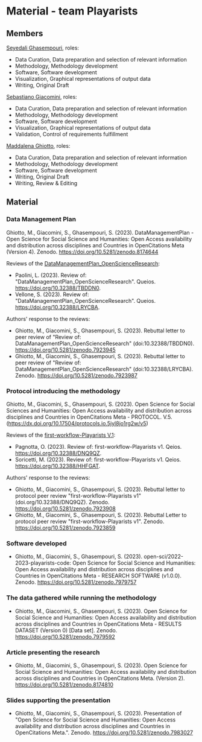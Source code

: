 # Material - team Playarists

## Members
[Seyedali Ghasempouri](https://github.com/ghasempouri1984), roles:
* Data Curation, Data preparation and selection of relevant information
* Methodology, Methodology development
* Software, Software development
* Visualization, Graphical representations of output data
* Writing, Original Draft

[Sebastiano Giacomini](https://github.com/Sebastiano-G), roles:
* Data Curation, Data preparation and selection of relevant information
* Methodology, Methodology development
* Software, Software development
* Visualization, Graphical representations of output data
* Validation, Control of requirements fulfillment

[Maddalena Ghiotto](https://github.com/MaddaGh), roles:
* Data Curation, Data preparation and selection of relevant information
* Methodology, Methodology development
* Software, Software development
* Writing, Original Draft
* Writing, Review & Editing

## Material

### Data Management Plan
Ghiotto, M., Giacomini, S., Ghasempouri, S. (2023). DataManagementPlan - Open Science for Social Science and Humanities: Open Access availability and distribution across disciplines and Countries in OpenCitations Meta (Version 4). Zenodo. https://doi.org/10.5281/zenodo.8174644

Reviews of the [DataManagementPlan_OpenScienceResearch](https://doi.org/10.5281/zenodo.7809055):
* Paolini, L. (2023). Review of: "DataManagementPlan_OpenScienceResearch". Queios. https://doi.org/10.32388/TBDDN0.
* Vellone, S. (2023). Review of: "DataManagementPlan_OpenScienceResearch". Queios. https://doi.org/10.32388/LRYCBA.

Authors' response to the reviews:
* Ghiotto, M., Giacomini, S., Ghasempouri, S. (2023). Rebuttal letter to peer review of "Review of: DataManagementPlan_OpenScienceResearch" (doi:10.32388/TBDDN0). https://doi.org/10.5281/zenodo.7923945
* Ghiotto, M., Giacomini, S., Ghasempouri, S. (2023). Rebuttal letter to peer review of "Review of: DataManagementPlan_OpenScienceResearch" (doi:10.32388/LRYCBA). Zenodo. https://doi.org/10.5281/zenodo.7923987
  


### Protocol introducing the methodology
Ghiotto, M., Giacomini, S., Ghasempouri, S. (2023). Open Science for Social Sciences and Humanities: Open Access availability and distribution across disciplines and Countries in OpenCitations Meta - PROTOCOL. V.5. (https://dx.doi.org/10.17504/protocols.io.5jyl8jo1rg2w/v5)

Reviews of the [first-workflow-Playarists V.1](https://dx.doi.org/10.17504/protocols.io.5jyl8jo1rg2w/v1):
* Pagnotta, O. (2023). Review of: first-workflow-Playarists v1. Qeios. https://doi.org/10.32388/DNQ9QZ.
* Soricetti, M. (2023). Review of: first-workflow-Playarists v1. Qeios. https://doi.org/10.32388/HHFGAT.

Authors' response to the reviews:
* Ghiotto, M., Giacomini, S., Ghasempouri, S. (2023). Rebuttal letter to protocol peer review "first-workflow-Playarists v1" (doi.org/10.32388/DNQ9QZ). Zenodo. https://doi.org/10.5281/zenodo.7923908
* Ghiotto, M., Giacomini, S., Ghasempouri, S. (2023). Rebuttal Letter to protocol peer review "first-workflow-Playarists v1". Zenodo. https://doi.org/10.5281/zenodo.7923859


### Software developed
* Ghiotto, M., Giacomini, S., Ghasempouri, S. (2023). open-sci/2022-2023-playarists-code: Open Science for Social Science and Humanities: Open Access availability and distribution across disciplines and Countries in OpenCitations Meta - RESEARCH SOFTWARE (v1.0.0). Zenodo. https://doi.org/10.5281/zenodo.7979757 


### The data gathered while running the methodology
* Ghiotto, M., Giacomini, S., Ghasempouri, S. (2023). Open Science for Social Science and Humanities: Open Access availability and distribution across disciplines and Countries in OpenCitations Meta - RESULTS DATASET (Version 0) [Data set]. Zenodo. https://doi.org/10.5281/zenodo.7979592


### Article presenting the research
* Ghiotto, M., Giacomini, S., Ghasempouri, S. (2023). Open Science for Social Science and Humanities: Open Access availability and distribution across disciplines and Countries in OpenCitations Meta. (Version 2). https://doi.org/10.5281/zenodo.8174810 


### Slides supporting the presentation
* Ghiotto, M., Giacomini, S., Ghasempouri, S. (2023). Presentation of "Open Science for Social Science and Humanities: Open Access availability and distribution across disciplines and Countries in OpenCitations Meta.". Zenodo. https://doi.org/10.5281/zenodo.7983027
